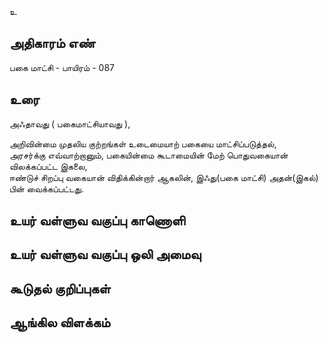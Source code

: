 உ


## அதிகாரம் எண்

பகை மாட்சி - பாயிரம் - 087 	
## உரை

அஃதாவது ( பகைமாட்சியாவது ),  

அறிவின்மை முதலிய குற்றங்கள் உடைமையாற் பகையை மாட்சிப்படுத்தல்,  
அரசர்க்கு எவ்வாற்றானும், பகையின்மை கூடாமையின் மேற்
பொதுவகையான் விலக்கப்பட்ட இகலை,  
ஈண்டுச் சிறப்பு வகையான் விதிக்கின்றார் ஆகலின்,
இஃது(பகை மாட்சி) அதன்(இகல்) பின் வைக்கப்பட்டது.


## உயர் வள்ளுவ வகுப்பு காணொளி


## உயர் வள்ளுவ வகுப்பு ஒலி அமைவு 


## கூடுதல் குறிப்புகள்


## ஆங்கில விளக்கம்

